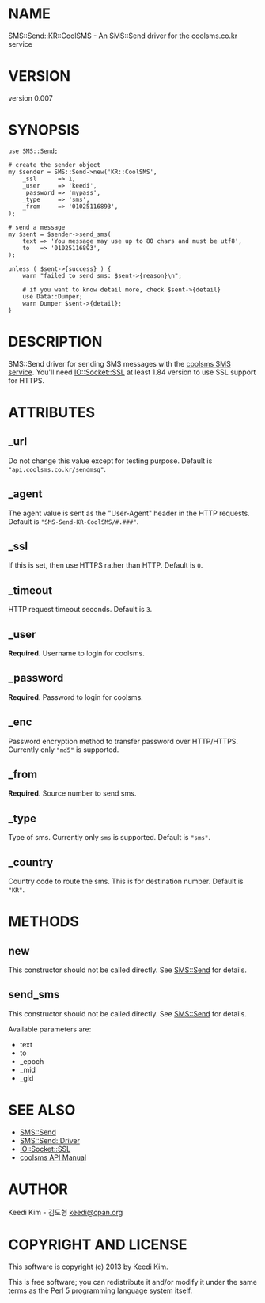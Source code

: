 # NAME

SMS::Send::KR::CoolSMS - An SMS::Send driver for the coolsms.co.kr service

# VERSION

version 0.007

# SYNOPSIS

    use SMS::Send;

    # create the sender object
    my $sender = SMS::Send->new('KR::CoolSMS',
        _ssl      => 1,
        _user     => 'keedi',
        _password => 'mypass',
        _type     => 'sms',
        _from     => '01025116893',
    );

    # send a message
    my $sent = $sender->send_sms(
        text => 'You message may use up to 80 chars and must be utf8',
        to   => '01025116893',
    );

    unless ( $sent->{success} ) {
        warn "failed to send sms: $sent->{reason}\n";

        # if you want to know detail more, check $sent->{detail}
        use Data::Dumper;
        warn Dumper $sent->{detail};
    }

# DESCRIPTION

SMS::Send driver for sending SMS messages with the [coolsms SMS service](http://api.coolsms.co.kr).
You'll need [IO::Socket::SSL](http://search.cpan.org/perldoc?IO::Socket::SSL) at least 1.84 version to use SSL support for HTTPS.

# ATTRIBUTES

## \_url

Do not change this value except for testing purpose.
Default is `"api.coolsms.co.kr/sendmsg"`.

## \_agent

The agent value is sent as the "User-Agent" header in the HTTP requests.
Default is `"SMS-Send-KR-CoolSMS/#.###"`.

## \_ssl

If this is set, then use HTTPS rather than HTTP.
Default is `0`.

## \_timeout

HTTP request timeout seconds.
Default is `3`.

## \_user

__Required__.
Username to login for coolsms.

## \_password

__Required__.
Password to login for coolsms.

## \_enc

Password encryption method to transfer password over HTTP/HTTPS.
Currently only `"md5"` is supported.

## \_from

__Required__.
Source number to send sms.

## \_type

Type of sms.
Currently only `sms` is supported.
Default is `"sms"`.

## \_country

Country code to route the sms.
This is for destination number.
Default is `"KR"`.

# METHODS

## new

This constructor should not be called directly. See [SMS::Send](http://search.cpan.org/perldoc?SMS::Send) for details.

## send\_sms

This constructor should not be called directly. See [SMS::Send](http://search.cpan.org/perldoc?SMS::Send) for details.

Available parameters are:

- text
- to
- \_epoch
- \_mid
- \_gid

# SEE ALSO

- [SMS::Send](http://search.cpan.org/perldoc?SMS::Send)
- [SMS::Send::Driver](http://search.cpan.org/perldoc?SMS::Send::Driver)
- [IO::Socket::SSL](http://search.cpan.org/perldoc?IO::Socket::SSL)
- [coolsms API Manual](http://api.coolsms.co.kr)

# AUTHOR

Keedi Kim - 김도형 <keedi@cpan.org>

# COPYRIGHT AND LICENSE

This software is copyright (c) 2013 by Keedi Kim.

This is free software; you can redistribute it and/or modify it under
the same terms as the Perl 5 programming language system itself.

